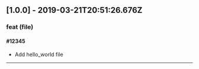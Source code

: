 ## [1.0.0] - 2019-03-21T20:51:26.676Z
### feat (file)

#### #12345

- Add hello_world file

-----------------------------

